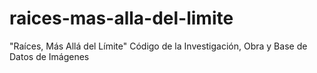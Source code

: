 # raices-mas-alla-del-limite
"Raíces, Más Allá del Límite" Código de la Investigación, Obra y Base de Datos de Imágenes
